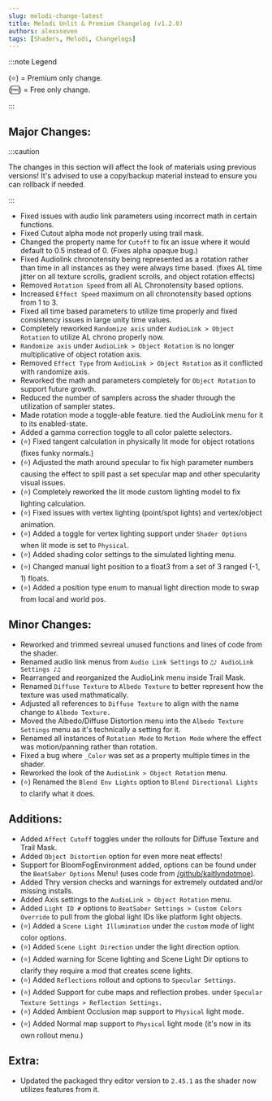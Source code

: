 ```yaml
---
slug: melodi-change-latest
title: Melodi Unlit & Premium Changelog (v1.2.0)
authors: alexxseven
tags: [Shaders, Melodi, Changelogs]
---
```


:::note Legend

(⭐) = Premium only change.     
(🆓) = Free only change.

:::


## Major Changes:
:::caution

The changes in this section will affect the look of materials using previous versions! It's advised to use a copy/backup material instead to ensure you can rollback if needed.

:::
- Fixed issues with audio link parameters using incorrect math in certain functions.
- Fixed Cutout alpha mode not properly using trail mask.
- Changed the property name for `Cutoff` to fix an issue where it would default to 0.5 instead of 0. (Fixes alpha opaque bug.)
- Fixed Audiolink chronotensity being represented as a rotation rather than time in all instances as they were always time based.
(fixes AL time jitter on all texture scrolls, gradient scrolls, and object rotation effects)
- Removed `Rotation Speed` from all AL Chronotensity based options.
- Increased `Effect Speed` maximum on all chronotensity based options from 1 to 3.
- Fixed all time based parameters to utilize time properly and fixed consistency issues in large unity time values.
- Completely reworked `Randomize axis` under `AudioLink > Object Rotation` to utilize AL chrono properly now.
- `Randomize axis` under `AudioLink > Object Rotation` is no longer multiplicative of object rotation axis.
- Removed `Effect Type` from `AudioLink > Object Rotation` as it conflicted with randomize axis.
- Reworked the math and parameters completely for `Object Rotation` to support future growth.
- Reduced the number of samplers across the shader through the utilization of sampler states.
- Made rotation mode a toggle-able feature. tied the AudioLink menu for it to its enabled-state.
- Added a gamma correction toggle to all color palette selectors.
- (⭐) Fixed tangent calculation in physically lit mode for object rotations (fixes funky normals.)
- (⭐) Adjusted the math around specular to fix high parameter numbers causing the effect to spill past a set specular map and other specularity visual issues.
- (⭐) Completely reworked the lit mode custom lighting model to fix lighting calculation.
- (⭐) Fixed issues with vertex lighting (point/spot lights) and vertex/object animation.
- (⭐) Added a toggle for vertex lighting support under `Shader Options` when lit mode is set to `Physical`.
- (⭐) Added shading color settings to the simulated lighting menu.
- (⭐) Changed manual light position to a float3 from a set of 3 ranged (-1, 1) floats.
- (⭐) Added a position type enum to manual light direction mode to swap from local and world pos.

## Minor Changes:
- Reworked and trimmed sevreal unused functions and lines of code from the shader.
- Renamed audio link menus from `Audio Link Settings` to `♫♪ AudioLink Settings ♪♫`
- Rearranged and reorganized the AudioLink menu inside Trail Mask.
- Renamed `Diffuse Texture` to `Albedo Texture` to better represent how the texture was used mathmatically.
- Adjusted all references to `Diffuse Texture` to align with the name change to `Albedo Texture.`
- Moved the Albedo/Diffuse Distortion menu into the `Albedo Texture Settings` menu as it's technically a setting for it.
- Renamed all instances of `Rotation Mode` to `Motion Mode` where the effect was motion/panning rather than rotation.
- Fixed a bug where `_Color` was set as a property multiple times in the shader.
- Reworked the look of the `AudioLink > Object Rotation` menu.
- (⭐) Renamed the `Blend Env Lights` option to `Blend Directional Lights` to clarify what it does.

## Additions:
- Added `Affect Cutoff` toggles under the rollouts for Diffuse Texture and Trail Mask.
- Added `Object Distortion` option for even more neat effects!
- Support for BloomFogEnvironment added, options can be found under the `BeatSaber Options` Menu! (uses code from [/github/kaitlyndotmoe](https://github.com/kaitlyndotmoe/BeatSaberShaderTools)).
- Added Thry version checks and warnings for extremely outdated and/or missing installs.
- Added Axis settings to the `AudioLink > Object Rotation` menu.
- Added `Light ID #` options to `BeatSaber Settings > Custom Colors Override` to pull from the global light IDs like platform light objects.
- (⭐) Added a `Scene Light Illumination` under the `custom` mode of light color options.
- (⭐) Added `Scene Light Direction` under the light direction option.
- (⭐) Added warning for Scene lighting and Scene Light Dir options to clarify they require a mod that creates scene lights.
- (⭐) Added `Reflections` rollout and options to `Specular Settings`.
- (⭐) Added Support for cube maps and reflection probes. under `Specular Texture Settings > Reflection Settings.`
- (⭐) Added Ambient Occlusion map support to `Physical` light mode.
- (⭐) Added Normal map support to `Physical` light mode (it's now in its own rollout menu.)

## Extra:
- Updated the packaged thry editor version to `2.45.1` as the shader now utilizes features from it.